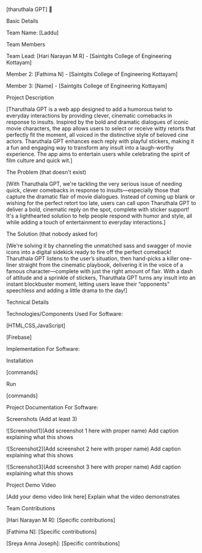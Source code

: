 [tharuthala GPT] 🎯


Basic Details

Team Name: [Laddu]

Team Members

Team Lead: [Hari Narayan M R] - [Saintgits College of Engineering Kottayam]

Member 2: [Fathima N] - [Saintgits College of Engineering Kottayam]

Member 3: [Name] - [Saintgits College of Engineering Kottayam]

Project Description

[Tharuthala GPT is a web app designed to add a humorous twist to everyday interactions by providing clever, cinematic comebacks in response to insults. Inspired by the bold and dramatic dialogues of iconic movie characters, the app allows users to select or receive witty retorts that perfectly fit the moment, all voiced in the distinctive style of beloved cine actors. Tharuthala GPT enhances each reply with playful stickers, making it a fun and engaging way to transform any insult into a laugh-worthy experience. The app aims to entertain users while celebrating the spirit of film culture and quick wit.]



The Problem (that doesn't exist)

[With Tharuthala GPT, we're tackling the very serious issue of needing quick, clever comebacks in response to insults—especially those that capture the dramatic flair of movie dialogues. Instead of coming up blank or wishing for the perfect retort too late, users can call upon Tharuthala GPT to deliver a bold, cinematic reply on the spot, complete with sticker support! It's a lighthearted solution to help people respond with humor and style, all while adding a touch of entertainment to everyday interactions.]


The Solution (that nobody asked for)

[We're solving it by channeling the unmatched sass and swagger of movie icons into a digital sidekick ready to fire off the perfect comeback! Tharuthala GPT listens to the user’s situation, then hand-picks a killer one-liner straight from the cinematic playbook, delivering it in the voice of a famous character—complete with just the right amount of flair. With a dash of attitude and a sprinkle of stickers, Tharuthala GPT turns any insult into an instant blockbuster moment, letting users leave their “opponents” speechless and adding a little drama to the day!]


Technical Details

Technologies/Components Used
For Software:

[HTML,CSS,JavaScript]

[Firebase]


Implementation
For Software:



Installation

[commands]

Run

[commands]

Project Documentation
For Software:




Screenshots (Add at least 3)

![Screenshot1](Add screenshot 1 here with proper name) Add caption explaining what this shows

![Screenshot2](Add screenshot 2 here with proper name) Add caption explaining what this shows

![Screenshot3](Add screenshot 3 here with proper name) Add caption explaining what this shows


Project Demo
Video

[Add your demo video link here] Explain what the video demonstrates



Team Contributions

[Hari Narayan M R]: [Specific contributions]

[Fathima N]: [Specific contributions]

[Sreya Anna Joseph]: [Specific contributions]

